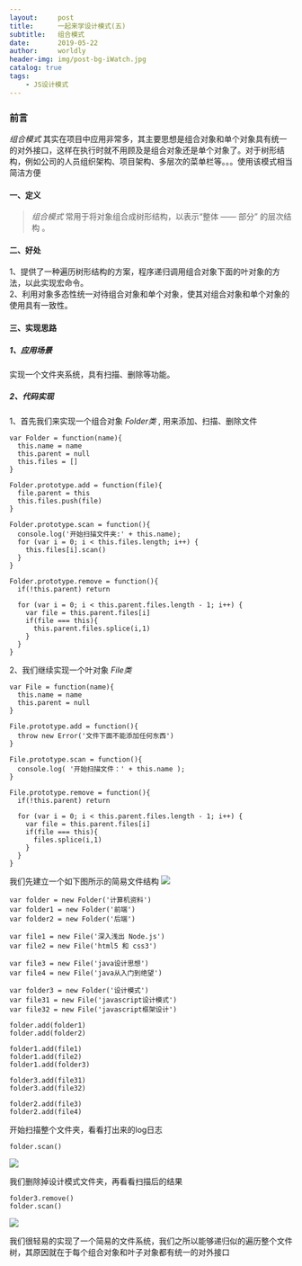 ```yaml
---
layout:     post
title:      一起来学设计模式(五)
subtitle:   组合模式
date:       2019-05-22
author:     worldly
header-img: img/post-bg-iWatch.jpg
catalog: true
tags:
    - JS设计模式
---
```


### 前言
*组合模式* 其实在项目中应用非常多，其主要思想是组合对象和单个对象具有统一的对外接口，这样在执行时就不用顾及是组合对象还是单个对象了。对于树形结构，例如公司的人员组织架构、项目架构、多层次的菜单栏等。。。使用该模式相当简洁方便

#### 一、定义
> *组合模式* 常用于将对象组合成树形结构，以表示“整体 —— 部分” 的层次结构 。


#### 二、好处
1、提供了一种遍历树形结构的方案，程序递归调用组合对象下面的叶对象的方法，以此实现宏命令。<br/>
2、利用对象多态性统一对待组合对象和单个对象，使其对组合对象和单个对象的使用具有一致性。<br/>


#### 三、实现思路

##### 1、应用场景
实现一个文件夹系统，具有扫描、删除等功能。

##### 2、代码实现
1、首先我们来实现一个组合对象 *Folder类* , 用来添加、扫描、删除文件

```
var Folder = function(name){
  this.name = name
  this.parent = null
  this.files = []
}

Folder.prototype.add = function(file){
  file.parent = this
  this.files.push(file)
}

Folder.prototype.scan = function(){
  console.log('开始扫描文件夹:' + this.name);
  for (var i = 0; i < this.files.length; i++) {
    this.files[i].scan()
  }
}

Folder.prototype.remove = function(){
  if(!this.parent) return

  for (var i = 0; i < this.parent.files.length - 1; i++) {
    var file = this.parent.files[i]
    if(file === this){
      this.parent.files.splice(i,1)
    }
  }
}

```

2、我们继续实现一个叶对象 *File类*

```
var File = function(name){
  this.name = name
  this.parent = null
}

File.prototype.add = function(){
  throw new Error('文件下面不能添加任何东西')
}

File.prototype.scan = function(){
  console.log( '开始扫描文件：' + this.name );
}

File.prototype.remove = function(){
  if(!this.parent) return

  for (var i = 0; i < this.parent.files.length - 1; i++) {
    var file = this.parent.files[i]
    if(file === this){
      files.splice(i,1)
    }
  }
}

```


我们先建立一个如下图所示的简易文件结构
![](http://dev.fenzhitech.com/res/37df8d8e3df69cb1e5dcb6653b6682c2.png)

```
var folder = new Folder('计算机资料')
var folder1 = new Folder('前端')
var folder2 = new Folder('后端')

var file1 = new File('深入浅出 Node.js')
var file2 = new File('html5 和 css3')

var file3 = new File('java设计思想')
var file4 = new File('java从入门到绝望')

var folder3 = new Folder('设计模式')
var file31 = new File('javascript设计模式')
var file32 = new File('javascript框架设计')

folder.add(folder1)
folder.add(folder2)

folder1.add(file1)
folder1.add(file2)
folder1.add(folder3)

folder3.add(file31)
folder3.add(file32)

folder2.add(file3)
folder2.add(file4)

```

开始扫描整个文件夹，看看打出来的log日志

```
folder.scan()

```
![](http://dev.fenzhitech.com/res/005d1dc660fd034c62e5b1b86c5ad75b.png)

我们删除掉设计模式文件夹，再看看扫描后的结果

```
folder3.remove()
folder.scan()

```
![](http://dev.fenzhitech.com/res/819a0f05470abf247a50495da2732437.png)

我们很轻易的实现了一个简易的文件系统，我们之所以能够递归似的遍历整个文件树，其原因就在于每个组合对象和叶子对象都有统一的对外接口
